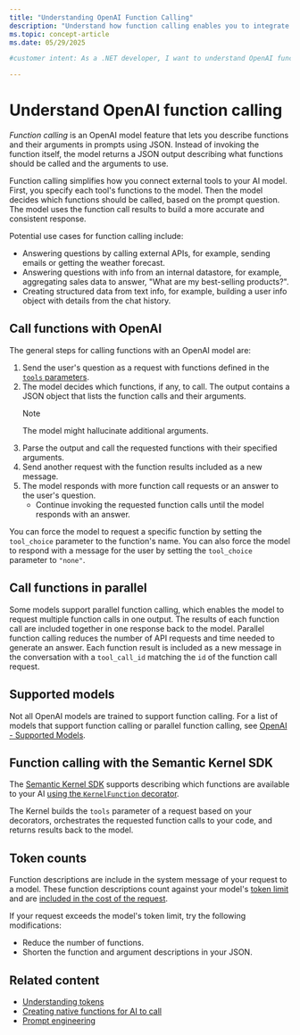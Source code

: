 ```yaml
---
title: "Understanding OpenAI Function Calling"
description: "Understand how function calling enables you to integrate external tools with your OpenAI application."
ms.topic: concept-article
ms.date: 05/29/2025

#customer intent: As a .NET developer, I want to understand OpenAI function calling so that I can integrate external tools with AI completions in my .NET project.

---
```


# Understand OpenAI function calling

*Function calling* is an OpenAI model feature that lets you describe functions and their arguments in prompts using JSON. Instead of invoking the function itself, the model returns a JSON output describing what functions should be called and the arguments to use.

Function calling simplifies how you connect external tools to your AI model. First, you specify each tool's functions to the model. Then the model decides which functions should be called, based on the prompt question. The model uses the function call results to build a more accurate and consistent response.

Potential use cases for function calling include:

* Answering questions by calling external APIs, for example, sending emails or getting the weather forecast.
* Answering questions with info from an internal datastore, for example, aggregating sales data to answer, "What are my best-selling products?".
* Creating structured data from text info, for example, building a user info object with details from the chat history.

## Call functions with OpenAI

The general steps for calling functions with an OpenAI model are:

1. Send the user's question as a request with functions defined in the [`tools` parameters](https://platform.openai.com/docs/api-reference/chat/create#chat-create-tools).
1. The model decides which functions, if any, to call. The output contains a JSON object that lists the function calls and their arguments.
    > [!NOTE]
    > The model might hallucinate additional arguments.
1. Parse the output and call the requested functions with their specified arguments.
1. Send another request with the function results included as a new message.
1. The model responds with more function call requests or an answer to the user's question.
   * Continue invoking the requested function calls until the model responds with an answer.

You can force the model to request a specific function by setting the `tool_choice` parameter to the function's name. You can also force the model to respond with a message for the user by setting the `tool_choice` parameter to `"none"`.

## Call functions in parallel

Some models support parallel function calling, which enables the model to request multiple function calls in one output. The results of each function call are included together in one response back to the model. Parallel function calling reduces the number of API requests and time needed to generate an answer. Each function result is included as a new message in the conversation with a `tool_call_id` matching the `id` of the function call request.

## Supported models

Not all OpenAI models are trained to support function calling. For a list of models that support function calling or parallel function calling, see [OpenAI - Supported Models](https://platform.openai.com/docs/guides/function-calling/supported-models).

## Function calling with the Semantic Kernel SDK

The [Semantic Kernel SDK](/semantic-kernel/overview/) supports describing which functions are available to your AI [using the `KernelFunction` decorator](/semantic-kernel/agents/plugins/using-the-kernelfunction-decorator?tabs=Csharp#use-the-kernelfunction-decorator-to-define-a-native-function).

The Kernel builds the `tools` parameter of a request based on your decorators, orchestrates the requested function calls to your code, and returns results back to the model.

## Token counts

Function descriptions are include in the system message of your request to a model. These function descriptions count against your model's [token limit](/azure/ai-services/openai/quotas-limits) and are [included in the cost of the request](https://azure.microsoft.com/pricing/details/cognitive-services/openai-service/).

If your request exceeds the model's token limit, try the following modifications:

* Reduce the number of functions.
* Shorten the function and argument descriptions in your JSON.

## Related content

* [Understanding tokens](understanding-tokens.md)
* [Creating native functions for AI to call](/semantic-kernel/agents/plugins/using-the-kernelfunction-decorator?tabs=Csharp)
* [Prompt engineering](prompt-engineering-dotnet.md)
